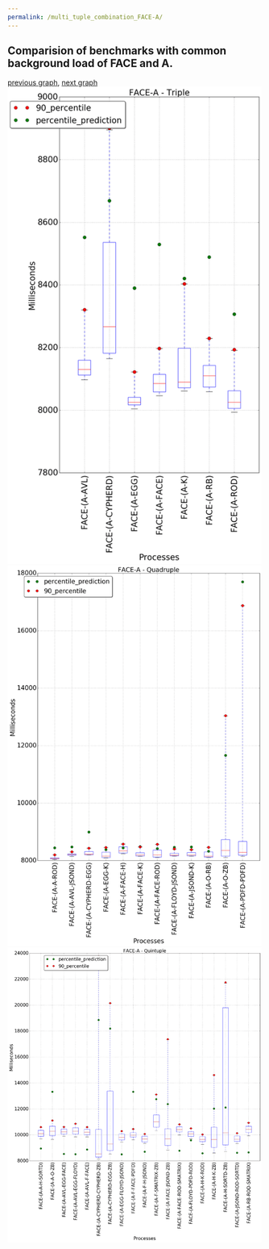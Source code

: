```yaml
---
permalink: /multi_tuple_combination_FACE-A/
---
```



## Comparision of benchmarks with common background load of FACE and A.

[previous graph](../multi_tuple_combination_FACE-AVL/), [next graph](../multi_tuple_combination_FACE-CYPHERD/)
![graph figure](./images/triple/FACE/FACE-A_box.png)![graph figure](./images/quadruple/FACE/FACE-A_box.png)![graph figure](./images/quintuple/FACE/FACE-A_box.png)